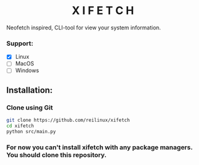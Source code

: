 <p align="center">
    <h1 align="center">X I F E T C H</h1>
</p>
Neofetch inspired, CLI-tool for view your system information.

### Support:
- [x] Linux
- [ ] MacOS
- [ ] Windows

##

## Installation:
### Clone using Git
```bash
git clone https://github.com/reilinux/xifetch
cd xifetch
python src/main.py
```

### For now you can't install xifetch with any package managers. You should clone this repository.
